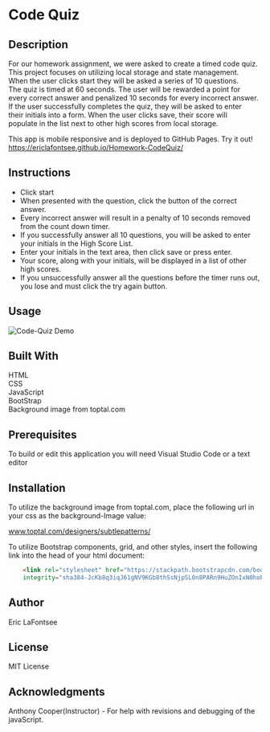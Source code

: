 # Code Quiz
## Description
For our homework assignment, we were asked to create a timed code quiz.   
This project focuses on utilizing local storage and state management.  
When the user clicks start they will be asked a series of 10 questions.  
The quiz is timed at 60 seconds. The user will be rewarded a point for   
every correct answer and penalized 10 seconds for every incorrect answer.  
If the user successfully completes the quiz, they will be asked to enter     
their initials into a form. When the user clicks save, their score will   
populate in the list next to other high scores from local storage.

This app is mobile responsive and is deployed to GitHub Pages. Try it out!
https://ericlafontsee.github.io/Homework-CodeQuiz/

## Instructions
* Click start 
* When presented with the question, click the button of the correct answer.
* Every incorrect answer will result in a penalty of 10 seconds removed from the count down timer. 
* If you successfully answer all 10 questions, you will be asked to enter your initials in the High Score List. 
* Enter your initials in the text area, then click save or press enter.
* Your score, along with your initials, will be displayed in a list of other high scores.
* If you unsuccessfully answer all the questions before the timer runs out, you lose and must click the try again button.


## Usage
![Code-Quiz Demo](images/Code-Quiz-Demo.gif)


## Built With
HTML  
CSS  
JavaScript   
BootStrap   
Background image from toptal.com

## Prerequisites
To build or edit this application you will need Visual Studio Code or a text editor

## Installation
To utilize the background image from toptal.com, place the following url in your css as the background-Image value:

www.toptal.com/designers/subtlepatterns/

To utilize Bootstrap components, grid, and other styles, insert the following link into the head of your html document:

```html
    <link rel="stylesheet" href="https://stackpath.bootstrapcdn.com/bootstrap/4.5.2/css/bootstrap.min.css"
    integrity="sha384-JcKb8q3iqJ61gNV9KGb8thSsNjpSL0n8PARn9HuZOnIxN0hoP+VmmDGMN5t9UJ0Z" crossorigin="anonymous">
```

## Author
Eric LaFontsee 


## License
MIT License

## Acknowledgments
Anthony Cooper(Instructor) - For help with revisions and debugging of the javaScript.

